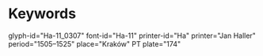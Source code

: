 # Keywords
glyph-id="Ha-11_0307"
font-id="Ha-11"
printer-id="Ha"
printer="Jan Haller"
period="1505–1525"
place="Kraków"
PT plate="174"
